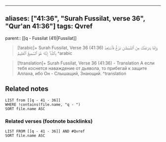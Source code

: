 
---
aliases: ["41:36", "Surah Fussilat, verse 36", "Qur'an 41:36"]
tags: Qvref
---

parent:: [[q - Fussilat (41)|Fussilat]]

> [!arabic]+ Surah Fussilat, Verse 36 (41:36)
> <span class="quran-arabic">وَإِمَّا يَنزَغَنَّكَ مِنَ ٱلشَّيْطَـٰنِ نَزْغٌ فَٱسْتَعِذْ بِٱللَّهِ ۖ إِنَّهُۥ هُوَ ٱلسَّمِيعُ ٱلْعَلِيمُ</span>
^arabic

> [!translation]+ Surah Fussilat, Verse 36 (41:36) - Translation
> А если тебя коснется наваждение от дьявола, то прибегай к защите Аллаха, ибо Он - Слышащий, Знающий.
^translation



## Related notes
```dataview
LIST from [[q - 41 - 36]]
WHERE !contains(file.name, "q - ")
SORT file.name ASC
```

### Related verses (footnote backlinks)
```dataview
LIST FROM [[q - 41 - 36]] AND #Qvref
SORT file.name ASC
```

